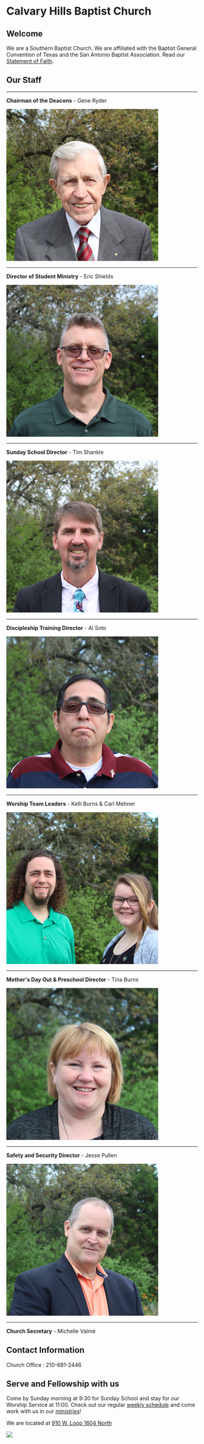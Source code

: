# Calvary Hills Baptist Church
## Welcome
We are a Southern Baptist Church. We are affiliated with the Baptist General Convention of Texas and the San Antonio Baptist Association. Read our [Statement of Faith](http://www.sbc.net/bfm2000/bfm2000.asp).

## Our Staff

---

<div id="staff" markdown="1">

**Chairman of the Deacons** - Gene Ryder

![Chairman of the Deacons](./deacon.png "Gene Ryder")

---

**Director of Student Ministry** - Eric Shields

![Director of Student Ministry](./youth.png "Eric Shields")

---

**Sunday School Director** - Tim Shankle

![Sunday School Director](./sschool.png "Tim Shankle")

---

**Discipleship Training Director** - Al Soto

![Discipleship Training Director](./discipleship.png "Al Soto")

---

**Worship Team Leaders** - Kelli Burns & Carl Mehner

![Worship Team Leaders](./music.png "Kelli Burns & Carl Mehner")

---

**Mother's Day Out & Preschool Director** - Tina Burns

![Mother's Day Out Director](./mdo.png "Tina Burns")

---

**Safety and Security Director** - Jesse Pullen

![Safety and Security Director](./safety.png "Jesse Pullen")

---

**Church Secretary** - Michelle Valmé

</div>

## Contact Information

Church Office : 210-681-2446


## Serve and Fellowship with us
Come by Sunday morning at 9:30 for Sunday School and stay for our Worship Service at 11:00. 
Check out our regular [weekly schedule](cal.md) and come work with us in our [ministries](ministries.md)!

We are located at [910 W. Loop 1604 North](https://goo.gl/maps/YCmg9fCGHXT2)

![](map.svg)
